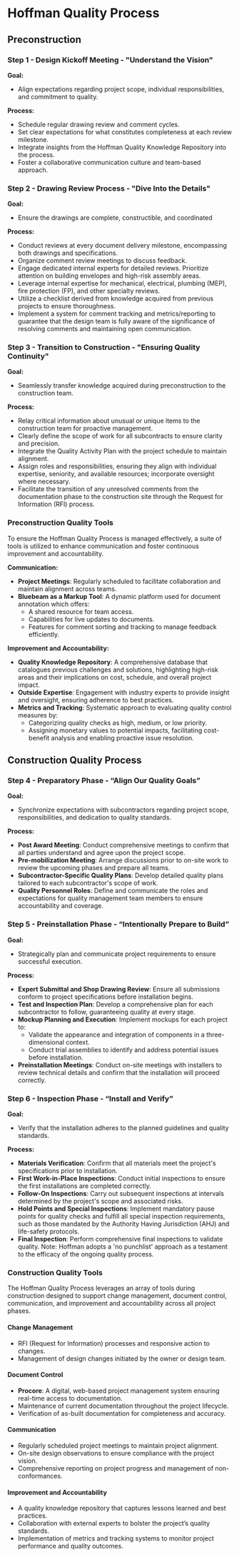 # Hoffman Quality Process

## Preconstruction

### Step 1 - Design Kickoff Meeting - "Understand the Vision"

**Goal:**

- Align expectations regarding project scope, individual responsibilities, and commitment to quality.

**Process:**

- Schedule regular drawing review and comment cycles.
- Set clear expectations for what constitutes completeness at each review milestone.
- Integrate insights from the Hoffman Quality Knowledge Repository into the process.
- Foster a collaborative communication culture and team-based approach.

### Step 2 - Drawing Review Process - "Dive Into the Details"

**Goal:**

- Ensure the drawings are complete, constructible, and coordinated  

**Process:**

- Conduct reviews at every document delivery milestone, encompassing both drawings and specifications.
- Organize comment review meetings to discuss feedback.
- Engage dedicated internal experts for detailed reviews.
Prioritize attention on building envelopes and high-risk assembly areas.
- Leverage internal expertise for mechanical, electrical, plumbing (MEP), fire protection (FP), and other specialty reviews.
- Utilize a checklist derived from knowledge acquired from previous projects to ensure thoroughness.
- Implement a system for comment tracking and metrics/reporting to guarantee that the design team is fully aware of the significance of resolving comments and maintaining open communication.

### Step 3 - Transition to Construction - "Ensuring Quality Continuity"

**Goal:**

- Seamlessly transfer knowledge acquired during preconstruction to the construction team.

**Process:**

- Relay critical information about unusual or unique items to the construction team for proactive management.
- Clearly define the scope of work for all subcontracts to ensure clarity and precision.
- Integrate the Quality Activity Plan with the project schedule to maintain alignment.
- Assign roles and responsibilities, ensuring they align with individual expertise, seniority, and available resources; incorporate oversight where necessary.
- Facilitate the transition of any unresolved comments from the documentation phase to the construction site through the Request for Information (RFI) process.

### Preconstruction Quality Tools

To ensure the Hoffman Quality Process is managed effectively, a suite of tools is utilized to enhance communication and foster continuous improvement and accountability.

**Communication:**

- **Project Meetings**: Regularly scheduled to facilitate collaboration and maintain alignment across teams.
- **Bluebeam as a Markup Tool**: A dynamic platform used for document annotation which offers:
  - A shared resource for team access.
  - Capabilities for live updates to documents.
  - Features for comment sorting and tracking to manage feedback efficiently.

**Improvement and Accountability:**

- **Quality Knowledge Repository**: A comprehensive database that catalogues previous challenges and solutions, highlighting high-risk areas and their implications on cost, schedule, and overall project impact.
- **Outside Expertise**: Engagement with industry experts to provide insight and oversight, ensuring adherence to best practices.
- **Metrics and Tracking**: Systematic approach to evaluating quality control measures by:
  - Categorizing quality checks as high, medium, or low priority.
  - Assigning monetary values to potential impacts, facilitating cost-benefit analysis and enabling proactive issue resolution.

## Construction Quality Process

### Step 4 - Preparatory Phase - “Align Our Quality Goals”

**Goal:**

- Synchronize expectations with subcontractors regarding project scope, responsibilities, and dedication to quality standards.

**Process:**

- **Post Award Meeting**: Conduct comprehensive meetings to confirm that all parties understand and agree upon the project scope.
- **Pre-mobilization Meeting**: Arrange discussions prior to on-site work to review the upcoming phases and prepare all teams.
- **Subcontractor-Specific Quality Plans**: Develop detailed quality plans tailored to each subcontractor's scope of work.
- **Quality Personnel Roles**: Define and communicate the roles and expectations for quality management team members to ensure accountability and coverage.

### Step 5 - Preinstallation Phase - “Intentionally Prepare to Build”

**Goal:**

- Strategically plan and communicate project requirements to ensure successful execution.

**Process:**

- **Expert Submittal and Shop Drawing Review**: Ensure all submissions conform to project specifications before installation begins.
- **Test and Inspection Plan**: Develop a comprehensive plan for each subcontractor to follow, guaranteeing quality at every stage.
- **Mockup Planning and Execution**: Implement mockups for each project to:
  - Validate the appearance and integration of components in a three-dimensional context.
  - Conduct trial assemblies to identify and address potential issues before installation.
- **Preinstallation Meetings**: Conduct on-site meetings with installers to review technical details and confirm that the installation will proceed correctly.

### Step 6 - Inspection Phase - “Install and Verify”

**Goal:**

- Verify that the installation adheres to the planned guidelines and quality standards.

**Process:**

- **Materials Verification**: Confirm that all materials meet the project's specifications prior to installation.
- **First Work-in-Place Inspections**: Conduct initial inspections to ensure the first installations are completed correctly.
- **Follow-On Inspections**: Carry out subsequent inspections at intervals determined by the project's scope and associated risks.
- **Hold Points and Special Inspections**: Implement mandatory pause points for quality checks and fulfill all special inspection requirements, such as those mandated by the Authority Having Jurisdiction (AHJ) and life-safety protocols.
- **Final Inspection**: Perform comprehensive final inspections to validate quality. Note: Hoffman adopts a 'no punchlist' approach as a testament to the efficacy of the ongoing quality process.

### Construction Quality Tools

The Hoffman Quality Process leverages an array of tools during construction designed to support change management, document control, communication, and improvement and accountability across all project phases.

#### Change Management

- RFI (Request for Information) processes and responsive action to changes.
- Management of design changes initiated by the owner or design team.

#### Document Control

- **Procore**: A digital, web-based project management system ensuring real-time access to documentation.
- Maintenance of current documentation throughout the project lifecycle.
- Verification of as-built documentation for completeness and accuracy.

#### Communication

- Regularly scheduled project meetings to maintain project alignment.
- On-site design observations to ensure compliance with the project vision.
- Comprehensive reporting on project progress and management of non-conformances.

#### Improvement and Accountability

- A quality knowledge repository that captures lessons learned and best practices.
- Collaboration with external experts to bolster the project’s quality standards.
- Implementation of metrics and tracking systems to monitor project performance and quality outcomes.
